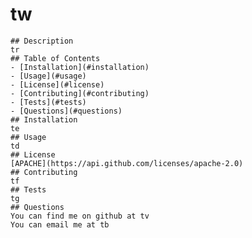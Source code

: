 # tw
    ## Description
    tr
    ## Table of Contents
    - [Installation](#installation)
    - [Usage](#usage)
    - [License](#license)
    - [Contributing](#contributing)
    - [Tests](#tests)
    - [Questions](#questions)
    ## Installation
    te
    ## Usage
    td
    ## License
    [APACHE](https://api.github.com/licenses/apache-2.0)
    ## Contributing
    tf
    ## Tests
    tg
    ## Questions
    You can find me on github at tv
    You can email me at tb

  